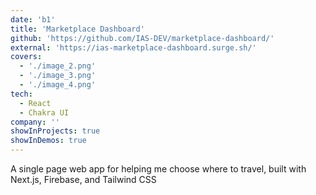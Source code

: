 ```yaml
---
date: 'b1'
title: 'Marketplace Dashboard'
github: 'https://github.com/IAS-DEV/marketplace-dashboard/'
external: 'https://ias-marketplace-dashboard.surge.sh/'
covers:
  - './image_2.png'
  - './image_3.png'
  - './image_4.png'
tech:
  - React
  - Chakra UI
company: ''
showInProjects: true
showInDemos: true
---
```


A single page web app for helping me choose where to travel, built with Next.js, Firebase, and Tailwind CSS
